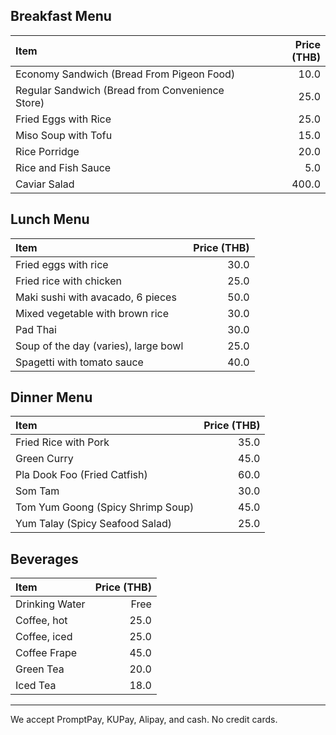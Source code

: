 ## Breakfast Menu

| Item                                            | Price (THB) |
| :---------------------------------------------- | ----------: |
| Economy Sandwich (Bread From Pigeon Food)       |        10.0 |
| Regular Sandwich (Bread from Convenience Store) |        25.0 |
| Fried Eggs with Rice                            |        25.0 |
| Miso Soup with Tofu                             |        15.0 |
| Rice Porridge                                   |        20.0 |
| Rice and Fish Sauce                             |         5.0 |
| Caviar Salad                                    |       400.0 |

## Lunch Menu

| Item                                 | Price (THB) |
| :----------------------------------- | ----------: |
| Fried eggs with rice                 |        30.0 |
| Fried rice with chicken              |        25.0 |
| Maki sushi with avacado, 6 pieces    |        50.0 |
| Mixed vegetable with brown rice      |        30.0 |
| Pad Thai                             |        30.0 |
| Soup of the day (varies), large bowl |        25.0 |
| Spagetti with tomato sauce           |        40.0 |

## Dinner Menu

| Item                              | Price (THB) |
| :-------------------------------- | ----------: |
| Fried Rice with Pork              |        35.0 |
| Green Curry                       |        45.0 |
| Pla Dook Foo (Fried Catfish)      |        60.0 |
| Som Tam                           |        30.0 |
| Tom Yum Goong (Spicy Shrimp Soup) |        45.0 |
| Yum Talay (Spicy Seafood Salad)   |        25.0 |


## Beverages

| Item           | Price (THB) |
| :------------- | ----------: |
| Drinking Water |        Free |
| Coffee, hot    |        25.0 |
| Coffee, iced   |        25.0 |
| Coffee Frape   |        45.0 |
| Green Tea      |        20.0 |
| Iced Tea       |        18.0 |

---

We accept PromptPay, KUPay, Alipay, and cash. No credit cards.
